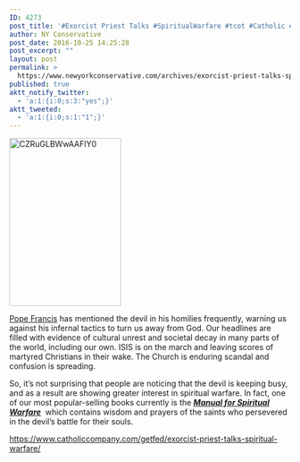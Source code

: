 ```yaml
---
ID: 4273
post_title: '#Exorcist Priest Talks #SpiritualWarfare #tcot #Catholic #Christendom'
author: NY Conservative
post_date: 2016-10-25 14:25:28
post_excerpt: ""
layout: post
permalink: >
  https://www.newyorkconservative.com/archives/exorcist-priest-talks-spiritualwarfare-tcot-catholic-christendom/
published: true
aktt_notify_twitter:
  - 'a:1:{i:0;s:3:"yes";}'
aktt_tweeted:
  - 'a:1:{i:0;s:1:"1";}'
---
```

<a href="https://www.newyorkconservative.com/wp-content/uploads/2016/01/CZRuGLBWwAAFIY0.png"><img class="alignnone size-medium wp-image-3750" src="https://www.newyorkconservative.com/wp-content/uploads/2016/01/CZRuGLBWwAAFIY0-200x300.png" alt="CZRuGLBWwAAFIY0" width="200" height="300" /></a>

<a href="https://www.catholiccompany.com/popular-authors-and-people-c276/" target="_blank">Pope Francis</a> has mentioned the devil in his homilies frequently, warning us against his infernal tactics to turn us away from God. Our headlines are filled with evidence of cultural unrest and societal decay in many parts of the world, including our own. ISIS is on the march and leaving scores of martyred Christians in their wake. The Church is enduring scandal and confusion is spreading.

So, it’s not surprising that people are noticing that the devil is keeping busy, and as a result are showing greater interest in spiritual warfare. In fact, one of our most popular-selling books currently is the <a href="https://www.catholiccompany.com/getfed/new-catholic-book-manual-for-spiritual-warfare/" target="_blank"><strong><em>Manual for Spiritual Warfare</em></strong></a>  which contains wisdom and prayers of the saints who persevered in the devil’s battle for their souls.

<a href="https://www.catholiccompany.com/getfed/exorcist-priest-talks-spiritual-warfare/">https://www.catholiccompany.com/getfed/exorcist-priest-talks-spiritual-warfare/</a>

&nbsp;